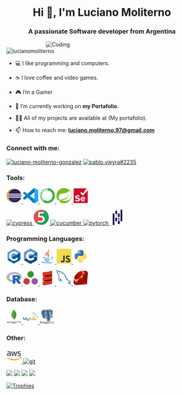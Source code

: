 <h1 align="center">Hi 👋, I'm Luciano Moliterno</h1>
<h3 align="center">A passionate Software developer from Argentina</h3>
<img align="right" alt="Coding" width="400" src="https://i.pinimg.com/originals/e4/26/70/e426702edf874b181aced1e2fa5c6cde.gif">

<p align="left"> <img src="https://komarev.com/ghpvc/?username=lucianomoliterno&label=Profile%20views&color=8f050c&style=plastic" alt="lucianomoliterno" /> </p>

- 💻 I like programming and computers.
 
- ☕ I love coffee and video games.

- 🎮 I’m a Gamer

- 🔭 I’m currently working on **my Portafolio**.

- 👨‍💻 All of my projects are available at (My portafolio).

- 📫 How to reach me: **luciano.moliterno.97@gmail.com**


<h3 align="left">Connect with me:</h3>
<p align="left">
<a href="https://linkedin.com/in/luciano-moliterno-gonzalez" target="blank"><img align="center" src="https://raw.githubusercontent.com/rahuldkjain/github-profile-readme-generator/master/src/images/icons/Social/linked-in-alt.svg" alt="luciano-moliterno-gonzalez" height="30" width="40" /></a>
<a href="https://discord.gg/.zentx" target="blank"><img align="center" src="https://raw.githubusercontent.com/rahuldkjain/github-profile-readme-generator/master/src/images/icons/Social/discord.svg" alt="pablo.vieyra#2235" height="30" width="40" /></a>
</p>

<h3 align="left">Tools:</h3>
<a href="https://www.eclipse.org" target="_blank" rel="noreferrer"> <img src="https://raw.githubusercontent.com/devicons/devicon/master/icons/eclipse/eclipse-original.svg" alt="eclipse" width="40" height="40"/> </a> <a href="https://code.visualstudio.com" target="_blank" rel="noreferrer"> <img src="https://raw.githubusercontent.com/devicons/devicon/master/icons/vscode/vscode-original.svg" alt="vscode" width="40" height="40"/> </a> 
<a href="https://www.anaconda.com" target="_blank" rel="noreferrer"> <img src="https://raw.githubusercontent.com/devicons/devicon/master/icons/anaconda/anaconda-original.svg" alt="anaconda" width="40" height="40"/> </a> <a href="https://spring.io/tools" target="_blank" rel="noreferrer"> <img src="https://raw.githubusercontent.com/devicons/devicon/master/icons/spring/spring-original.svg" alt="springtools" width="40" height="40"/> </a> <a href="https://www.selenium.dev" target="_blank" rel="noreferrer"> <img src="https://raw.githubusercontent.com/devicons/devicon/master/icons/selenium/selenium-original.svg" alt="selenium" width="40" height="40"/> </a> </p>
<p align="left">
  <a href="https://cypress.io" target="_blank" rel="noreferrer"> 
    <img src="https://raw.githubusercontent.com/simple-icons/simple-icons/develop/icons/cypress.svg" alt="cypress" width="40" height="40"/> 
  </a> 
  <a href="https://junit.org" target="_blank" rel="noreferrer"> 
    <img src="https://raw.githubusercontent.com/devicons/devicon/master/icons/junit/junit-original.svg" alt="junit" width="40" height="40"/> 
  </a> 
 <a href="https://cucumber.io" target="_blank" rel="noreferrer"> 
  <img src="https://raw.githubusercontent.com/simple-icons/simple-icons/develop/icons/cucumber.svg" alt="cucumber" width="40" height="40"/> 
</a>
  <a href="https://pytorch.org" target="_blank" rel="noreferrer"> 
    <img src="https://raw.githubusercontent.com/simple-icons/simple-icons/develop/icons/pytorch.svg" alt="pytorch" width="40" height="40"/> 
  </a> 
  <a href="https://pandas.pydata.org" target="_blank" rel="noreferrer"> 
    <img src="https://raw.githubusercontent.com/devicons/devicon/master/icons/pandas/pandas-original.svg" alt="pandas" width="40" height="40"/> 
  </a> 
<h3 align="left">Programming Languages:</h3>
<p align="left"> <a href="https://www.cprogramming.com/" target="_blank" rel="noreferrer"> <img src="https://raw.githubusercontent.com/devicons/devicon/master/icons/c/c-original.svg" alt="c" width="40" height="40"/> </a> <a href="https://www.w3schools.com/cpp/" target="_blank" rel="noreferrer"> <img src="https://raw.githubusercontent.com/devicons/devicon/master/icons/cplusplus/cplusplus-original.svg" alt="cplusplus" width="40" height="40"/> </a> <a href="https://www.java.com" target="_blank" rel="noreferrer"> <img src="https://raw.githubusercontent.com/devicons/devicon/master/icons/java/java-original.svg" alt="java" width="40" height="40"/> </a> <a href="https://developer.mozilla.org/en-US/docs/Web/JavaScript" target="_blank" rel="noreferrer"> <img src="https://raw.githubusercontent.com/devicons/devicon/master/icons/javascript/javascript-original.svg" alt="javascript" width="40" height="40"/> </a> <a href="https://www.python.org" target="_blank" rel="noreferrer"> <img src="https://raw.githubusercontent.com/devicons/devicon/master/icons/python/python-original.svg" alt="python" width="40" height="40"/> </a> </p>
<p align="left">
  <!-- Ciencia de Datos -->
  <a href="https://www.r-project.org" target="_blank" rel="noreferrer"> 
    <img src="https://raw.githubusercontent.com/devicons/devicon/master/icons/r/r-original.svg" alt="r" width="40" height="40"/> 
  </a> 
  <a href="https://julialang.org" target="_blank" rel="noreferrer"> 
    <img src="https://raw.githubusercontent.com/devicons/devicon/master/icons/julia/julia-original.svg" alt="julia" width="40" height="40"/> 
  </a> 
  <a href="https://www.scala-lang.org" target="_blank" rel="noreferrer"> 
    <img src="https://raw.githubusercontent.com/devicons/devicon/master/icons/scala/scala-original.svg" alt="scala" width="40" height="40"/> 
  </a> 
  <a href="https://www.mysql.com" target="_blank" rel="noreferrer"> 
    <img src="https://raw.githubusercontent.com/devicons/devicon/master/icons/mysql/mysql-original.svg" alt="sql" width="40" height="40"/> 
  </a>

  <!-- Testing -->
  <a href="https://www.ruby-lang.org" target="_blank" rel="noreferrer"> 
    <img src="https://raw.githubusercontent.com/devicons/devicon/master/icons/ruby/ruby-original.svg" alt="ruby" width="40" height="40"/> 
  </a> 
</p>
<h3 align="left">Database:</h3>
<p align="left"> <a href="https://www.mongodb.com/" target="_blank" rel="noreferrer"> <img src="https://raw.githubusercontent.com/devicons/devicon/master/icons/mongodb/mongodb-original-wordmark.svg" alt="mongodb" width="40" height="40"/> </a> <a href="https://www.mysql.com/" target="_blank" rel="noreferrer"> <img src="https://raw.githubusercontent.com/devicons/devicon/master/icons/mysql/mysql-original-wordmark.svg" alt="mysql" width="40" height="40"/> </a> <a href="https://www.postgresql.org" target="_blank" rel="noreferrer"> <img src="https://raw.githubusercontent.com/devicons/devicon/master/icons/postgresql/postgresql-original-wordmark.svg" alt="postgresql" width="40" height="40"/> </a> </p>
<h3 align="left">Other:</h3>
<p align="left"> <a href="https://aws.amazon.com" target="_blank" rel="noreferrer"> <img src="https://raw.githubusercontent.com/devicons/devicon/master/icons/amazonwebservices/amazonwebservices-original-wordmark.svg" alt="aws" width="40" height="40"/> </a> <a href="https://git-scm.com/" target="_blank" rel="noreferrer"> <img src="https://www.vectorlogo.zone/logos/git-scm/git-scm-icon.svg" alt="git" width="40" height="40"/> </a> </p>

<div>
  <img width="440px" src="https://github-readme-stats.vercel.app/api?username=lucianomoliterno&show_icons=true&theme=monokai">
  <img width="385px" src="https://github-readme-stats.anuraghazra1.vercel.app/api/top-langs/?username=lucianomoliterno&layout=compact&theme=monokai" />
  <img width="440px" src="https://github-readme-activity-graph.vercel.app/graph?username=lucianomoliterno&theme=monokai">
  <img width="385px" src="https://github-readme-streak-stats.herokuapp.com/?user=lucianomoliterno&theme=monokai" />
</div>

[![Trophies](https://github-profile-trophy.vercel.app/?username=lucianomoliterno&theme=gruvbox)](https://github.com/ryo-ma/github-profile-trophy)

